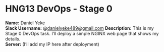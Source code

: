 # HNG13 DevOps - Stage 0

**Name:** Daniel Yeke  
**Slack Username:** @danielyeke489@gmail.com
**Description:** This is my Stage 0 DevOps task. I’ll deploy a simple NGINX web page that shows my details.  
**Server:** (I’ll add my IP here after deployment)
